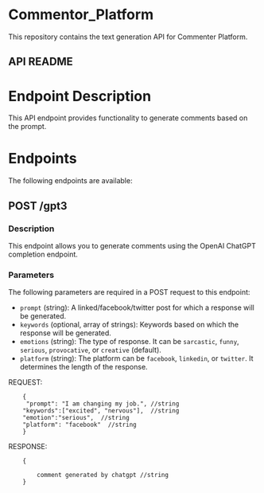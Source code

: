 # Commentor_Platform
This repository contains the text generation API for Commenter Platform.

## API README
# Endpoint Description
This API endpoint provides functionality to generate comments based on the prompt.

# Endpoints
The following endpoints are available:

## POST /gpt3
### Description
This endpoint allows you to generate comments using the OpenAI ChatGPT completion endpoint.

### Parameters
The following parameters are required in a POST request to this endpoint:

- `prompt` (string): A linked/facebook/twitter post for which a response will be generated.
- `keywords` (optional, array of strings): Keywords based on which the response will be generated.
- `emotions` (string): The type of response. It can be `sarcastic`, `funny`, `serious`, `provocative`, or `creative` (default).
- `platform` (string): The platform can be `facebook`, `linkedin`, or `twitter`. It determines the length of the response.

REQUEST:

```
    {
     "prompt": "I am changing my job.", //string
    "keywords":["excited", "nervous"],  //string
    "emotion":"serious",  //string
    "platform": "facebook"  //string
    }
```

RESPONSE:

```
    {

        comment generated by chatgpt //string
    }
```
